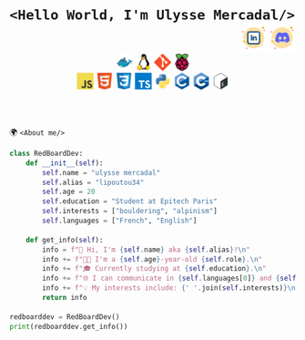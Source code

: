 # `<Hello World, I'm Ulysse Mercadal/>` <a href="https://discord.com/users/525004616501559296" target="_blank"><img align="right" alt="My Discord" width="50px" src="./img/discord.png" /></a> <a href="https://www.linkedin.com/in/ulysse-mercadal-371a68297" target="_blank"><img align="right" alt="my LinkedIn" width="50px" src="./img/linkedin.png" /></a>

<p align="center">
  <br/>
  <br/>
  <img height="30" src="https://raw.githubusercontent.com/devicons/devicon/master/icons/docker/docker-original.svg">
  <img height="30" src="https://raw.githubusercontent.com/devicons/devicon/master/icons/linux/linux-original.svg">
  <img height="30" src="https://raw.githubusercontent.com/devicons/devicon/master/icons/git/git-original.svg">
  <img height="30" src="https://raw.githubusercontent.com/devicons/devicon/master/icons/raspberrypi/raspberrypi-original.svg">
  <br/>
  <img height="30" src="https://raw.githubusercontent.com/devicons/devicon/master/icons/javascript/javascript-original.svg">
  <img height="30" src="https://raw.githubusercontent.com/devicons/devicon/master/icons/html5/html5-original.svg">
  <img height="30" src="https://raw.githubusercontent.com/devicons/devicon/master/icons/css3/css3-original.svg">
  <img height="30" src="https://raw.githubusercontent.com/devicons/devicon/master/icons/typescript/typescript-original.svg">
  <img height="30" src="https://raw.githubusercontent.com/devicons/devicon/master/icons/python/python-original.svg">
  <img height="30" src="https://raw.githubusercontent.com/devicons/devicon/master/icons/c/c-original.svg">
  <img height="30" src="https://raw.githubusercontent.com/devicons/devicon/master/icons/cplusplus/cplusplus-original.svg">
  <img height="30" src="https://raw.githubusercontent.com/devicons/devicon/master/icons/bash/bash-original.svg">
</p>
<br/>
<br/>

🌍 `<About me/>`
```python
class RedBoardDev:
    def __init__(self):
        self.name = "ulysse mercadal"
        self.alias = "lipoutou34"
        self.age = 20
        self.education = "Student at Epitech Paris"
        self.interests = ["bouldering", "alpinism"]
        self.languages = ["French", "English"]

    def get_info(self):
        info = f"👋 Hi, I'm {self.name} aka {self.alias}!\n"
        info += f"👨‍💻 I'm a {self.age}-year-old {self.role}.\n"
        info += f"🎓 Currently studying at {self.education}.\n"
        info += f"🌐 I can communicate in {self.languages[0]} and {self.languages[1]}.\n"
        info += f"💡 My interests include: {' '.join(self.interests)}\n"
        return info

redboarddev = RedBoardDev()
print(redboarddev.get_info())
```
